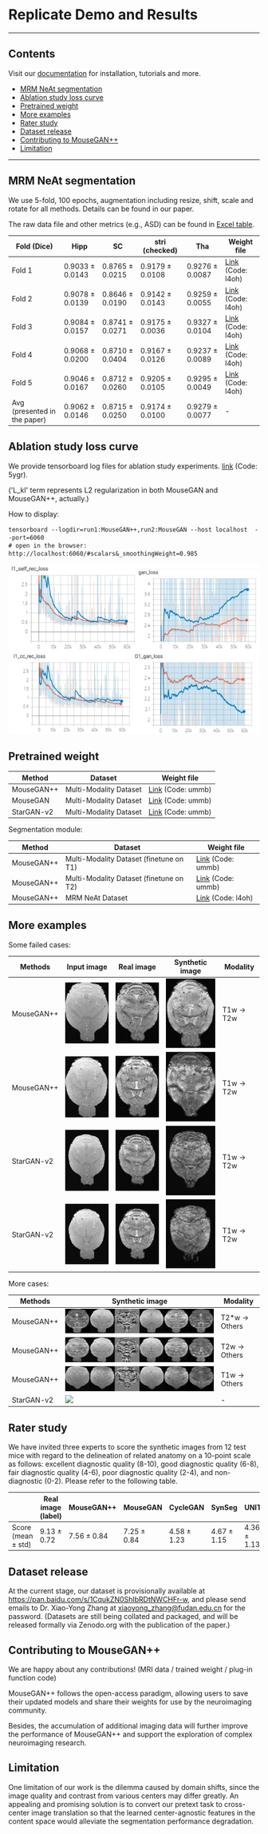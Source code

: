 # Replicate Demo and Results

---

## Contents


Visit our [documentation](todo) for installation, tutorials and more.

* [MRM NeAt segmentation](#MRM-NeAt-segmentation)
* [Ablation study loss curve](#ablation-study-loss-curve)
* [Pretrained weight](#pretrained-weight)
* [More examples](#more-examples)
* [Rater study](#rater-study)
* [Dataset release](#dataset-release)
* [Contributing to MouseGAN++](#Contributing-to-MouseGAN++)
* [Limitation](#Limitation)

---

## MRM NeAt segmentation
We use 5-fold, 100 epochs, augmentation including resize, shift, scale and rotate for all methods. Details can be found in our paper.

The raw data file and other metrics (e.g., ASD) can be found in [Excel table](./results-ep100.xlsx).

| Fold (Dice)                      | Hipp            | SC              | stri (checked)  | Tha             | Weight file                                                          |
|----------------------------------|-----------------|-----------------|-----------------|-----------------|----------------------------------------------------------------------|
| Fold 1                           | 0.9033 ± 0.0143 | 0.8765 ± 0.0215 | 0.9179 ± 0.0108 | 0.9276 ± 0.0087 | [Link](https://pan.baidu.com/s/175BXR675dQSyhFX14bk5zg) (Code: l4oh) |
| Fold 2                           | 0.9078 ± 0.0139 | 0.8646 ± 0.0190 | 0.9142 ± 0.0143 | 0.9259 ± 0.0055 | [Link](https://pan.baidu.com/s/175BXR675dQSyhFX14bk5zg) (Code: l4oh) |
| Fold 3                           | 0.9084 ± 0.0157 | 0.8741 ± 0.0271 | 0.9175 ± 0.0036 | 0.9327 ± 0.0104 | [Link](https://pan.baidu.com/s/175BXR675dQSyhFX14bk5zg) (Code: l4oh) |
| Fold 4                           | 0.9068 ± 0.0200 | 0.8710 ± 0.0404 | 0.9167 ± 0.0126 | 0.9237 ± 0.0089 | [Link](https://pan.baidu.com/s/175BXR675dQSyhFX14bk5zg) (Code: l4oh) |
| Fold 5                           | 0.9046 ± 0.0167 | 0.8712 ± 0.0260 | 0.9205 ± 0.0105 | 0.9295 ± 0.0049 | [Link](https://pan.baidu.com/s/175BXR675dQSyhFX14bk5zg) (Code: l4oh) |
| Avg<br/>(presented in the paper) | 0.9062 ± 0.0146 | 0.8715 ± 0.0250 | 0.9174 ± 0.0100 | 0.9279 ± 0.0077 | -                                                                    |


## Ablation study loss curve
We provide tensorboard log files for ablation study experiments. [link](https://pan.baidu.com/s/1JPIOOdihim1FSgY4ElBt7w) (Code: 5ygr).

('L_kl' term represents L2 regularization in both MouseGAN and MouseGAN++, actually.) 

How to display:
```shell
tensorboard --logdir=run1:MouseGAN++,run2:MouseGAN --host localhost  --port=6060
# open in the browser: http://localhost:6060/#scalars&_smoothingWeight=0.985
```

![figure_loss_curve](../fig/loss_curve.png)


## Pretrained weight


| Method     | Dataset                | Weight file                                                          |
|------------|------------------------|----------------------------------------------------------------------|
| MouseGAN++ | Multi-Modality Dataset | [Link](https://pan.baidu.com/s/14ivPaMRZ2Wx_jjs_TSnsRQ) (Code: ummb) |
| MouseGAN   | Multi-Modality Dataset | [Link](https://pan.baidu.com/s/14ivPaMRZ2Wx_jjs_TSnsRQ) (Code: ummb) |
| StarGAN-v2 | Multi-Modality Dataset | [Link](https://pan.baidu.com/s/14ivPaMRZ2Wx_jjs_TSnsRQ) (Code: ummb) |


Segmentation module:


| Method     | Dataset                                 | Weight file                                                          |
|------------|-----------------------------------------|----------------------------------------------------------------------|
| MouseGAN++ | Multi-Modality Dataset (finetune on T1) | [Link](https://pan.baidu.com/s/14ivPaMRZ2Wx_jjs_TSnsRQ) (Code: ummb) |
| MouseGAN++ | Multi-Modality Dataset (finetune on T2) | [Link](https://pan.baidu.com/s/14ivPaMRZ2Wx_jjs_TSnsRQ) (Code: ummb) |
| MouseGAN++ | MRM NeAt Dataset                        | [Link](https://pan.baidu.com/s/175BXR675dQSyhFX14bk5zg) (Code: l4oh) |



## More examples

Some failed cases:

| Methods    | Input image                    | Real image                    | Synthetic image                        | Modality   |
|------------|--------------------------------|-------------------------------|----------------------------------------|------------|
| MouseGAN++ | ![](example/input-T1-025+.png) | ![](example/real-T2-025+.png) | ![](example/output-T2-025+.png)        | T1w -> T2w |
| MouseGAN++ | ![](example/input-T1-034+.png) | ![](example/real-T2-034+.png) | ![](example/output-T2-034+.png)        | T1w -> T2w |
| StarGAN-v2 | ![](example/input-T1-028.png)  | ![](example/real-T2-028.png)  | ![](example/output-T2-028-StarGAN.png) | T1w -> T2w |
| StarGAN-v2 | ![](example/input-T1-034.png)  | ![](example/real-T2-034.png)  | ![](example/output-T2-034-StarGAN.png) | T1w -> T2w |

More cases:

| Methods    | Synthetic image                        | Modality       |
|------------|----------------------------------------|----------------|
| MouseGAN++ | ![](example/outputE_76.png)            | T2*w -> Others |
| MouseGAN++ | ![](example/outputD_80.png)            | T2w -> Others  |
| MouseGAN++ | ![](example/outputC_66.png)            | T1w -> Others  |
| StarGAN-v2 | ![](example/050000_latent_psi_1.0.jpg) | -              |



## Rater study 

We have invited three experts to score the synthetic images from 12 test mice with regard to the delineation of related anatomy on a 10-point scale as follows: excellent diagnostic quality (8-10), good diagnostic quality (6-8), fair diagnostic quality (4-6), poor diagnostic quality (2-4), and non-diagnostic (0-2). Please refer to the following table.


|                        | Real image (label) | MouseGAN++  | MouseGAN    | CycleGAN    | SynSeg      | UNIT        | MUNIT       | StarGAN-v2  |
|------------------------|--------------------|-------------|-------------|-------------|-------------|-------------|-------------|-------------|
| Score<br/>(mean ± std) | 9.13 ± 0.72        | 7.56 ± 0.84 | 7.25 ± 0.84 | 4.58 ± 1.23 | 4.67 ± 1.15 | 4.36 ± 1.13 | 4.47 ± 1.50 | 4.67 ± 1.45 |

## Dataset release
At the current stage, our dataset is provisionally available at https://pan.baidu.com/s/1CqukZN0ShIbRDtNWCHFr-w, and please send emails to Dr. Xiao-Yong Zhang at xiaoyong_zhang@fudan.edu.cn for the password.
(Datasets are still being collated and packaged, and will be released formally via Zenodo.org with the publication of the paper.)


## Contributing to MouseGAN++

We are happy about any contributions! (MRI data / trained weight / plug-in function code)

MouseGAN++ follows the open-access paradigm, allowing users to save their updated models and share their weights for use by the neuroimaging community.

Besides, the accumulation of additional imaging data will further improve the performance of MouseGAN++ and support the exploration of complex neuroimaging research.


## Limitation
One limitation of our work is the dilemma caused by domain shifts, since the image quality and contrast from various centers may differ greatly. An appealing and promising solution is to convert our pretext task to cross-center image translation so that the learned center-agnostic features in the content space would alleviate the segmentation performance degradation.



